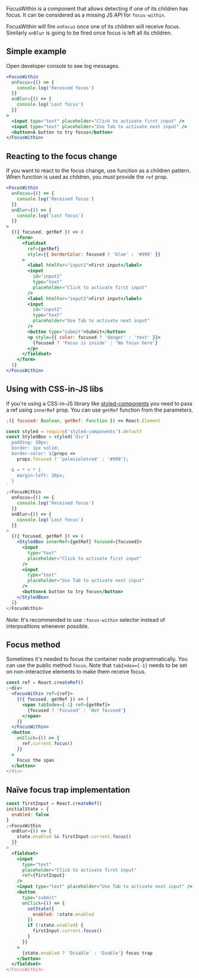 FocusWithin is a component that allows detecting if one of its children has focus. It can be considered as a missing JS API for `focus-within`.

FocusWithin will fire `onFocus` once one of its children will receive focus. Similarly `onBlur` is going to be fired once focus is left all its children.

## Simple example

Open developer console to see log messages.

```jsx
<FocusWithin
  onFocus={() => {
    console.log('Received focus')
  }}
  onBlur={() => {
    console.log('Lost focus')
  }}
>
  <input type="text" placeholder="Click to activate first input" />
  <input type="text" placeholder="Use Tab to activate next input" />
  <button>A button to try focus</button>
</FocusWithin>
```

## Reacting to the focus change

If you want to react to the focus change, use function as a children pattern. When function is used as children, you _must_ provide the `ref` prop.

```jsx
<FocusWithin
  onFocus={() => {
    console.log('Received focus')
  }}
  onBlur={() => {
    console.log('Lost focus')
  }}
>
  {({ focused, getRef }) => (
    <form>
      <fieldset
        ref={getRef}
        style={{ borderColor: focused ? 'blue' : '#999' }}
      >
        <label htmlFor="input1">First input</label>
        <input
          id="input1"
          type="text"
          placeholder="Click to activate first input"
        />
        <label htmlFor="input2">First input</label>
        <input
          id="input2"
          type="text"
          placeholder="Use Tab to activate next input"
        />
        <button type="submit">Submit</button>
        <p style={{ color: focused ? 'danger' : 'text' }}>
          {focused ? 'Focus is inside' : 'No focus here'}
        </p>
      </fieldset>
    </form>
  )}
</FocusWithin>
```

## Using with CSS-in-JS libs

If you're using a CSS-in-JS library like [styled-components](https://www.styled-components.com) you need to pass a ref using `innerRef` prop. You can use `getRef` function from the parameters.

```js static
;({ focused: Boolean, getRef: Function }) => React.Element
```

```jsx
const styled = require('styled-components').default
const StyledBox = styled('div')`
  padding: 20px;
  border: 1px solid;
  border-color: ${props =>
    props.focused ? 'palevioletred' : '#999'};

  & > * + * {
    margin-left: 20px;
  }
`
;<FocusWithin
  onFocus={() => {
    console.log('Received focus')
  }}
  onBlur={() => {
    console.log('Lost focus')
  }}
>
  {({ focused, getRef }) => (
    <StyledBox innerRef={getRef} focused={focused}>
      <input
        type="text"
        placeholder="Click to activate first input"
      />
      <input
        type="text"
        placeholder="Use Tab to activate next input"
      />
      <button>A button to try focus</button>
    </StyledBox>
  )}
</FocusWithin>
```

_Note:_ It's recommended to use `:focus-within` selector instead of interpoaltions whenever possible.

## Focus method

Sometimes it's needed to focus the container node programmatically. You can use the public method `focus`. Note that `tabIndex={-1}` needs to be set on non-interactive elements to make them receive focus.

```jsx
const ref = React.createRef()
;<div>
  <FocusWithin ref={ref}>
    {({ focused, getRef }) => (
      <span tabIndex={-1} ref={getRef}>
        {focused ? 'Focused' : 'Not focused'}
      </span>
    )}
  </FocusWithin>
  <button
    onClick={() => {
      ref.current.focus()
    }}
  >
    Focus the span
  </button>
</div>
```

## Naïve focus trap implementation

```jsx
const firstInput = React.createRef()
initialState = {
  enabled: false
}
;<FocusWithin
  onBlur={() => {
    state.enabled && firstInput.current.focus()
  }}
>
  <fieldset>
    <input
      type="text"
      placeholder="Click to activate first input"
      ref={firstInput}
    />
    <input type="text" placeholder="Use Tab to activate next input" />
    <button
      type="submit"
      onClick={() => {
        setState({
          enabled: !state.enabled
        })
        if (!state.enabled) {
          firstInput.current.focus()
        }
      }}
    >
      {state.enabled ? 'Disable' : 'Enable'} focus trap
    </button>
  </fieldset>
</FocusWithin>
```
